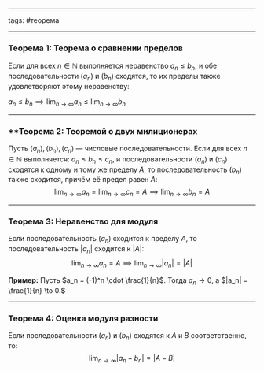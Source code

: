 ___
tags: #теорема 
___
### **Теорема 1: Теорема о сравнении пределов**

Если для всех $n \in \mathbb{N}$ выполняется неравенство $a_n \leq b_n$​, и обе последовательности $(a_n)$ и $(b_n)$ сходятся, то их пределы также удовлетворяют этому неравенству:

$a_n \leq b_n \implies \lim_{n \to \infty} a_n \leq \lim_{n \to \infty} b_n$

---

### **Теорема 2: Теоремой о двух милиционерах

Пусть $(a_n), (b_n), (c_n)$ — числовые последовательности. Если для всех $n \in \mathbb{N}$ выполняется: $a_n \leq b_n \leq c_n,$ и последовательности $(a_n)$ и $(c_n)$ сходятся к одному и тому же пределу $A$, то последовательность $(b_n)$ также сходится, причём её предел равен $A$:
$$\lim_{n \to \infty} a_n = \lim_{n \to \infty} c_n = A \implies\lim_{n \to \infty} b_n = A$$

---

### **Теорема 3: Неравенство для модуля**

Если последовательность $(a_n)$ сходится к пределу $A$, то последовательность $|a_n|$ сходится к $|A|$:
$$\lim_{n \to \infty} a_n = A \implies\lim_{n \to \infty} |a_n| = |A|$$

**Пример:** Пусть $a_n = (-1)^n \cdot \frac{1}{n}$. Тогда $a_n \to 0,$ а $|a_n| = \frac{1}{n} \to 0.$

---

### **Теорема 4: Оценка модуля разности**

Если последовательности $(a_n)$ и $(b_n)$ сходятся к $A$ и $B$ соответственно, то:
$$\lim_{n \to \infty} |a_n - b_n| = |A - B|$$
